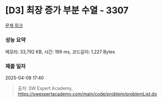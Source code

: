 # [D3] 최장 증가 부분 수열 - 3307 

[문제 링크](https://swexpertacademy.com/main/code/problem/problemDetail.do?contestProbId=AWBOKg-a6l0DFAWr) 

### 성능 요약

메모리: 33,792 KB, 시간: 199 ms, 코드길이: 1,227 Bytes

### 제출 일자

2025-04-08 17:40



> 출처: SW Expert Academy, https://swexpertacademy.com/main/code/problem/problemList.do